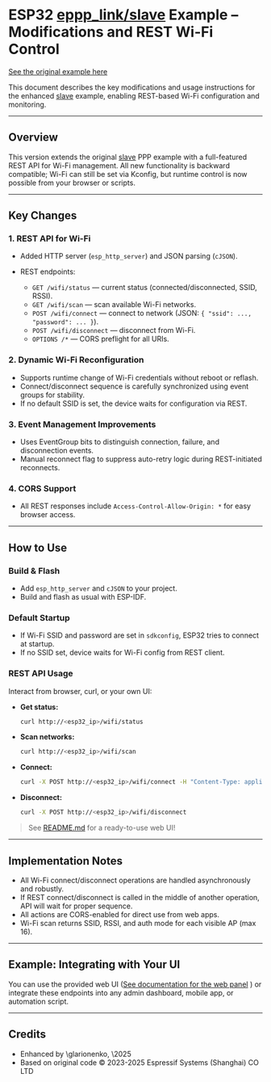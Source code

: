 # ESP32 [eppp\_link/slave](../slave/) Example – Modifications and REST Wi-Fi Control

[See the original example here](../slave/)

This document describes the key modifications and usage instructions for the enhanced [slave](../slave/) example, enabling REST-based Wi-Fi configuration and monitoring.

---

## Overview

This version extends the original [slave](../slave/) PPP example with a full-featured REST API for Wi-Fi management. All new functionality is backward compatible; Wi-Fi can still be set via Kconfig, but runtime control is now possible from your browser or scripts.

---

## Key Changes

### 1. REST API for Wi-Fi

* Added HTTP server (`esp_http_server`) and JSON parsing (`cJSON`).
* REST endpoints:

  * `GET /wifi/status` — current status (connected/disconnected, SSID, RSSI).
  * `GET /wifi/scan` — scan available Wi-Fi networks.
  * `POST /wifi/connect` — connect to network (JSON: `{ "ssid": ..., "password": ... }`).
  * `POST /wifi/disconnect` — disconnect from Wi-Fi.
  * `OPTIONS /*` — CORS preflight for all URIs.

### 2. Dynamic Wi-Fi Reconfiguration

* Supports runtime change of Wi-Fi credentials without reboot or reflash.
* Connect/disconnect sequence is carefully synchronized using event groups for stability.
* If no default SSID is set, the device waits for configuration via REST.

### 3. Event Management Improvements

* Uses EventGroup bits to distinguish connection, failure, and disconnection events.
* Manual reconnect flag to suppress auto-retry logic during REST-initiated reconnects.

### 4. CORS Support

* All REST responses include `Access-Control-Allow-Origin: *` for easy browser access.

---

## How to Use

### Build & Flash

* Add `esp_http_server` and `cJSON` to your project.
* Build and flash as usual with ESP-IDF.

### Default Startup

* If Wi-Fi SSID and password are set in `sdkconfig`, ESP32 tries to connect at startup.
* If no SSID set, device waits for Wi-Fi config from REST client.

### REST API Usage

Interact from browser, curl, or your own UI:

* **Get status:**

  ```bash
  curl http://<esp32_ip>/wifi/status
  ```
* **Scan networks:**

  ```bash
  curl http://<esp32_ip>/wifi/scan
  ```
* **Connect:**

  ```bash
  curl -X POST http://<esp32_ip>/wifi/connect -H "Content-Type: application/json" -d '{"ssid":"YOUR_SSID","password":"YOUR_PASS"}'
  ```
* **Disconnect:**

  ```bash
  curl -X POST http://<esp32_ip>/wifi/disconnect
  ```

> See [README.md](./README.md) for a ready-to-use web UI!

---

## Implementation Notes

* All Wi-Fi connect/disconnect operations are handled asynchronously and robustly.
* If REST connect/disconnect is called in the middle of another operation, API will wait for proper sequence.
* All actions are CORS-enabled for direct use from web apps.
* Wi-Fi scan returns SSID, RSSI, and auth mode for each visible AP (max 16).

---

## Example: Integrating with Your UI

You can use the provided web UI ([See documentation for the web panel](webPanel/README.md)
) or integrate these endpoints into any admin dashboard, mobile app, or automation script.

---

## Credits

* Enhanced by \glarionenko, \2025
* Based on original code © 2023-2025 Espressif Systems (Shanghai) CO LTD

